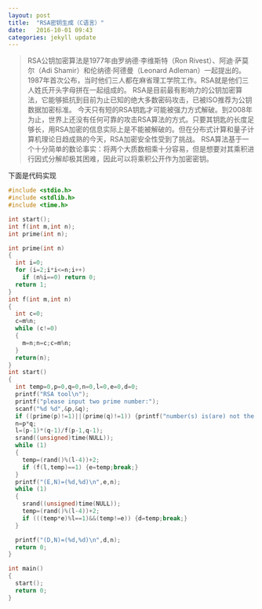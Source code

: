 ```yaml
---
layout: post
title:  "RSA密钥生成（C语言）"
date:   2016-10-01 09:43
categories: jekyll update
---
```

> RSA公钥加密算法是1977年由罗纳德·李维斯特（Ron Rivest）、阿迪·萨莫尔（Adi Shamir）和伦纳德·阿德曼（Leonard Adleman）一起提出的。1987年首次公布，当时他们三人都在麻省理工学院工作。RSA就是他们三人姓氏开头字母拼在一起组成的。
RSA是目前最有影响力的公钥加密算法，它能够抵抗到目前为止已知的绝大多数密码攻击，已被ISO推荐为公钥数据加密标准。
今天只有短的RSA钥匙才可能被强力方式解破。到2008年为止，世界上还没有任何可靠的攻击RSA算法的方式。只要其钥匙的长度足够长，用RSA加密的信息实际上是不能被解破的。但在分布式计算和量子计算机理论日趋成熟的今天，RSA加密安全性受到了挑战。
RSA算法基于一个十分简单的数论事实：将两个大质数相乘十分容易，但是想要对其乘积进行因式分解却极其困难，因此可以将乘积公开作为加密密钥。

下面是代码实现

```c
#include <stdio.h>
#include <stdlib.h>
#include <time.h>

int start();
int f(int m,int n);
int prime(int n);

int prime(int n)
{
  int i=0;
  for (i=2;i*i<=n;i++)
    if (n%i==0) return 0;
  return 1;
}
int f(int m,int n)
{
  int c=0;
  c=m%n;
  while (c!=0)
  {
    m=n;n=c;c=m%n;
  }
  return(n);
}
int start()
{
  int temp=0,p=0,q=0,n=0,l=0,e=0,d=0;
  printf("RSA tool\n");
  printf("please input two prime number:");
  scanf("%d %d",&p,&q);
  if ((prime(p)!=1)||(prime(q)!=1)) {printf("number(s) is(are) not the prime number!\n");exit(0);}
  n=p*q;
  l=(p-1)*(q-1)/f(p-1,q-1);
  srand((unsigned)time(NULL));
  while (1)
  {
    temp=(rand()%(l-4))+2;
    if (f(l,temp)==1) {e=temp;break;}
  }
  printf("(E,N)=(%d,%d)\n",e,n);
  while (1)
  {
    srand((unsigned)time(NULL));
    temp=(rand()%(l-4))+2;
    if (((temp*e)%l==1)&&(temp!=e)) {d=temp;break;}
  }

  printf("(D,N)=(%d,%d)\n",d,n);
  return 0;
}

int main()
{
  start();
  return 0;
}
```

